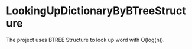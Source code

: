 # LookingUpDictionaryByBTreeStructure
The project uses BTREE Structure to look up word with O(log(n)).
